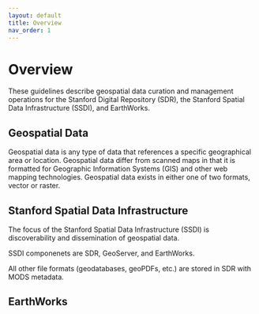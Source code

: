 ```yaml
---
layout: default
title: Overview
nav_order: 1
---
```

# Overview

These guidelines describe geospatial data curation and management operations for the Stanford Digital Repository (SDR), the Stanford Spatial Data Infrastructure (SSDI), and EarthWorks.

## Geospatial Data

Geospatial data is any type of data that references a specific geographical area or location. Geospatial data differ from scanned maps in that it is formatted for Geographic Information Systems (GIS) and other web mapping technologies. Geospatial data exists in either one of two formats, vector or raster. 

## Stanford Spatial Data Infrastructure

The focus of the Stanford Spatial Data Infrastructure (SSDI) is discoverability and dissemination of geospatial data. 

SSDI componenets are SDR, GeoServer, and EarthWorks. 

All other file formats (geodatabases, geoPDFs, etc.) are stored in SDR with MODS metadata.

## EarthWorks




